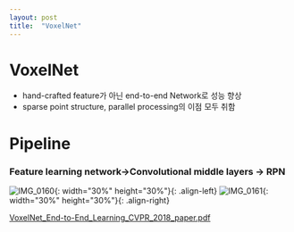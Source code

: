 ```yaml
---
layout: post
title:  "VoxelNet"
---
```


# VoxelNet

- hand-crafted feature가 아닌 end-to-end Network로 성능 향상
- sparse point structure, parallel processing의 이점 모두 취함

# **Pipeline**

### Feature learning network→Convolutional middle layers → RPN




![IMG_0160](https://github.com/johook/Codingtest/assets/116954375/84a16d52-df26-4f20-96d0-a60e3d690c0f){: width="30%" height="30%"}{: .align-left}
![IMG_0161](https://github.com/johook/Codingtest/assets/116954375/59e1c7d5-dab0-42ac-a01b-8fbb7d0cb2d2){: width="30%" height="30%"}{: .align-right}








[VoxelNet_End-to-End_Learning_CVPR_2018_paper.pdf](https://github.com/johook/Codingtest/files/11521146/VoxelNet_End-to-End_Learning_CVPR_2018_paper.pdf)
